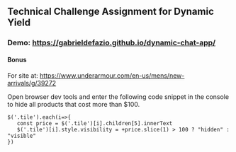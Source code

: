 ## Technical Challenge Assignment for Dynamic Yield
### Demo: https://gabrieldefazio.github.io/dynamic-chat-app/

#### Bonus
For site at:
https://www.underarmour.com/en-us/mens/new-arrivals/g/39272

 Open browser dev tools and enter the following code snippet in the console to hide all products that cost more than $100.
```
$('.tile').each(i=>{
   const price = $('.tile')[i].children[5].innerText
   $('.tile')[i].style.visibility = +price.slice(1) > 100 ? "hidden" : "visible"
})
